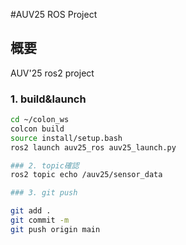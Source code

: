 #AUV25 ROS Project

## 概要
AUV'25 ros2 project

### 1. build&launch
```bash
cd ~/colon_ws
colcon build
source install/setup.bash
ros2 launch auv25_ros auv25_launch.py

### 2. topic確認
ros2 topic echo /auv25/sensor_data

### 3. git push

git add .
git commit -m
git push origin main
